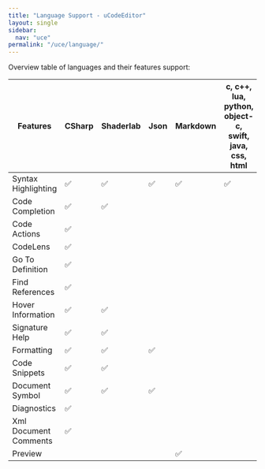 ```yaml
---
title: "Language Support - uCodeEditor"
layout: single
sidebar:
  nav: "uce"
permalink: "/uce/language/"
---
```


Overview table of languages and their features support:

| Features              | CSharp | Shaderlab | Json | Markdown | c, c++, lua, python, object-c, swift, java, css, html |
| --------------------- | ------ | --------- | ---- |--- | --------------- |
| Syntax Highlighting   | :white_check_mark: | :white_check_mark:         | :white_check_mark:    | :white_check_mark:  | :white_check_mark:          |
| Code Completion       | :white_check_mark:      | :white_check_mark:         |      |    |            |
| Code Actions          | :white_check_mark:      |           |      |    |            |
| CodeLens           	| :white_check_mark:      |           |      |    |            |
| Go To Definition      | :white_check_mark:      |           |      |    |            |
| Find References       | :white_check_mark:      |           |      |    |            |
| Hover Information     | :white_check_mark:      | :white_check_mark:         |      |    |            |
| Signature Help        | :white_check_mark:      | :white_check_mark:         |      |    |            |
| Formatting            | :white_check_mark:      | :white_check_mark:         | :white_check_mark:    |    |            |
| Code Snippets         | :white_check_mark:      | :white_check_mark:         |      |    |            |
| Document Symbol       | :white_check_mark:      | :white_check_mark:         | :white_check_mark:    |    |            |
| Diagnostics           | :white_check_mark:      |           |      |    |            |
| Xml Document Comments | :white_check_mark:      |           |      |    |            |
| Preview				|        |		     |		| :white_check_mark:  |			  |
